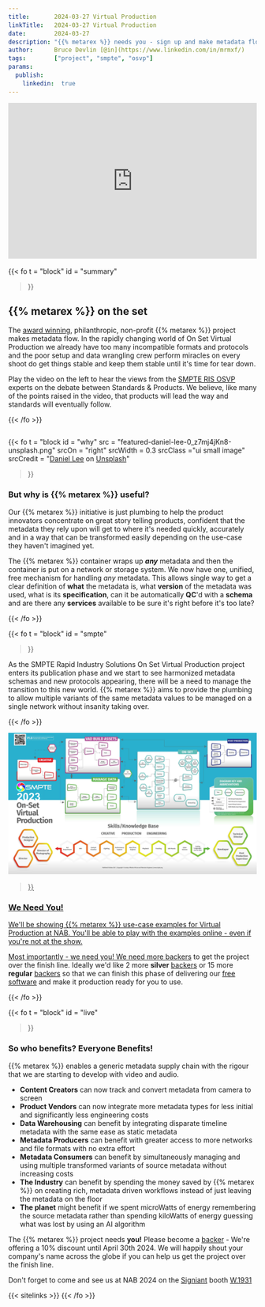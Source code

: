 ```yaml
---
title:       2024-03-27 Virtual Production
linkTitle:   2024-03-27 Virtual Production
date:        2024-03-27
description: "{{% metarex %}} needs you - sign up and make metadata flow!"
author:      Bruce Devlin [@in](https://www.linkedin.com/in/mrmxf/)
tags:        ["project", "smpte", "osvp"]
params:
  publish:
    linkedin:  true
---
```


<div class="ui grid">
<div class="ui eight wide column">
<iframe width="100%" height="315"
 src="https://www.youtube.com/embed/r9Da_f612YY?si=cWD_sERLjZHI9Wxo&amp;start=381"
 title="NAB 2023 OSVP" frameborder="0" allow="accelerometer; autoplay; clipboard-write; encrypted-media; gyroscope; picture-in-picture; web-share"
 referrerpolicy="strict-origin-when-cross-origin" allowfullscreen></iframe>
</div>
<div class="ui eight wide column">

{{< fo t = "block"
  id    = "summary"
>}}
<!-- markdownlint-disable MD025 -->

## {{% metarex %}} on the set

The [award winning][0], philanthropic, non-profit {{%  metarex %}} project
makes metadata flow. In the rapidly changing world of On Set Virtual Production
we already have too many incompatible formats and protocols and the poor
setup and data wrangling crew perform miracles on every shoot do get things
stable and keep them stable until it's time for tear down.

Play the video on the left to hear the views from the [SMPTE RIS OSVP][1]
experts on the debate between Standards & Products. We believe, like many
of the points raised in the video, that products will lead the way and standards
will eventually follow.

[0]: /blog/2024/03/06/2024-03-06-rnf-wins-best-accelerator/
[1]: https://www.smpte.org/rapid-industry-solutions/on-set-virtual-production

{{< /fo >}}

</div>
</div>

{{< fo t = "block
  id    = "why"
  src   = "featured-daniel-lee-0_z7mj4jKn8-unsplash.png"
  srcOn = "right"
  srcWidth = 0.3
  srcClass ="ui small image"
  srcCredit = "[Daniel Lee](https://unsplash.com/crtvdan) on [Unsplash](https://unsplash.com/photos/a-man-in-a-black-shirt-holding-a-camera-0_z7mj4jKn8?utm_content=creditCopyText&utm_medium=referral&utm_source=unsplash)"
>}}

### But why is {{% metarex %}} useful?

Our {{% metarex %}} initiative is just plumbing to help the product innovators
concentrate on great story telling products, confident that the metadata they
rely upon will get to where it's needed quickly, accurately and in a way that
can be transformed easily depending on the use-case they haven't imagined yet.

The {{% metarex %}} container wraps up _**any**_  metadata and then the
container is put on a network or storage system. We now have one, unified, free
mechanism for handling _any_ metadata. This allows single way to get a clear
definition of **what** the metadata is, what **version** of the metadata was
used, what is its **specification**, can it be automatically **QC**'d with a
**schema** and are there any **services** available to be sure it's right
before it's too late?

{{< /fo >}}

{{< fo t = "block"
   id    = "smpte"
>}}

As the SMPTE Rapid Industry Solutions On Set Virtual Production project enters
its publication phase and we start to see harmonized metadata schemas and new
protocols appearing, there will be a need to manage the transition to this new
world. {{% metarex %}} aims to provide the plumbing to allow multiple variants
of the same metadata values to be managed on a single network without insanity
taking over.

{{< /fo >}}

<div class="ui container segment">
  <a href="https://www.smpte.org/rapid-industry-solutions/on-set-virtual-production" _target="blank">
    <img class="ui fluid image" src= "ris-2023-roadmap.svg" alt="RIS>
  </a>
</div>

{{< fo t = "block"
  id    = "examples"
>}}

<!-- markdownlint-disable MD026 -->
### We Need You!

We'll be showing {{% metarex %}} use-case examples for Virtual Production at
NAB. You'll be able to play with the examples online - even if you're not at
the show.

Most importantly - we need you! We need more [backers][b] to get the project
over the finish line. Ideally we'd like 2 more **<span class="ui violet
text">silver</span>** [backers][b] or 15 more **<span class="ui brown
text">regular</span>** [backers][b] so that we can finish this phase of
delivering our [free software][f] and make it production ready for you to use.

[f]: https://github.com/metarex-media
[b]: /backers/

{{< /fo >}}

{{< fo t = "block"
  id    = "live"
>}}

### So who benefits? <span class="ui red text">Everyone Benefits!</span>

{{% metarex %}} enables a generic metadata supply chain with the rigour that we
are starting to develop with video and audio.

* **Content Creators** can now track and convert metadata from camera to screen
* **Product Vendors** can now integrate more metadata types for less initial
  and significantly less engineering costs
* **Data Warehousing** can benefit by integrating disparate timeline metadata
  with the same ease as static metadata
* **Metadata Producers** can benefit with greater access to more networks and
  file formats with no extra effort
* **Metadata Consumers** can benefit by simultaneously managing and using
  multiple transformed variants of source metadata without increasing costs
* **The Industry** can benefit by spending the money saved by {{% metarex %}}
  on creating rich, metadata driven workflows instead of just leaving the
  metadata on the floor
* **The planet** might benefit if we spent microWatts of energy remembering the
  source metadata rather than spending kiloWatts of energy guessing what was
  lost by using an AI algorithm

The {{% metarex %}} project needs **you!** Please become a [backer][b] - We're
offering a 10% discount until April 30th 2024. We will happily shout your
company's name across the globe if you can help us get the project over the
finish line.

Don't forget to come and see us at NAB 2024 on the [Signiant][s] booth
[W.1931][n]

[s]: https://signiant.com/
[n]: https://nab24.mapyourshow.com/8_0/floorplan/?hallID=W&selectedBooth=W1931

{{< sitelinks >}}
{{< /fo >}}
